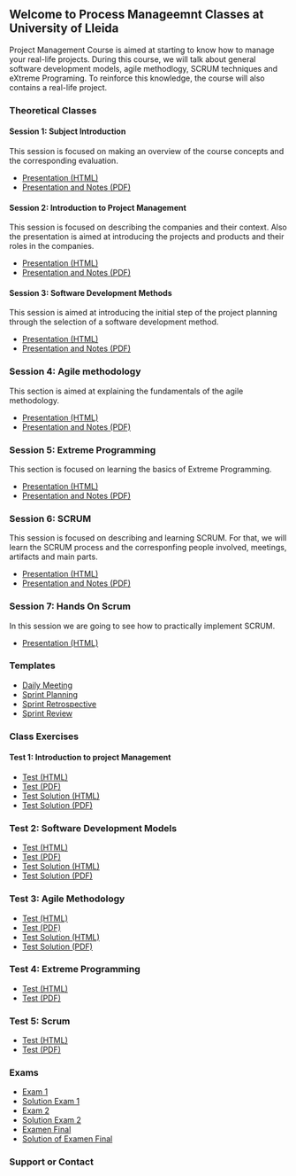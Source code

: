 ## Welcome to Process Manageemnt Classes at University of Lleida

Project Management Course is aimed at starting to know how to manage your real-life projects. During this course, we will talk about general software development models, agile methodlogy, SCRUM techniques and eXtreme Programing. To reinforce this knowledge, the course will also contains a real-life project. 

### Theoretical Classes

#### Session 1: Subject Introduction
This session is focused on making an overview of the course concepts and the corresponding evaluation.

- [Presentation (HTML)](session_1_Introduction/output/index.html)
- [Presentation and Notes (PDF)](session_1_Introduction/output/introduction.pdf)

#### Session 2: Introduction to Project Management

This session is focused on describing the companies and their context. Also the presentation is aimed at introducing the projects and products and their roles in the companies. 

- [Presentation (HTML)](session_2_ProjectManagement/output/index.html)
- [Presentation and Notes (PDF)](session_2_ProjectManagement/output/IntroProjectManagement.pdf)

#### Session 3: Software Development Methods
This session is aimed at introducing the initial step of the project planning through the selection of a software development method. 

- [Presentation (HTML)](session_3_Software_Develoment_Methods/output/index.html)
- [Presentation and Notes (PDF)](session_3_Software_Develoment_Methods/output/session3.pdf)

### Session 4: Agile methodology
This section is aimed at explaining the fundamentals of the agile methodology. 

- [Presentation (HTML)](session_4_Agile/output/index.html)
- [Presentation and Notes (PDF)](session_4_Agile/output/session4.pdf)

### Session 5: Extreme Programming 
This section is focused on learning the basics of Extreme Programming. 

- [Presentation (HTML)](session_5_extremeProgramming/output/index.html)
- [Presentation and Notes (PDF)](session_5_extremeProgramming/output/session_5.pdf)

### Session 6: SCRUM
This session is focused on describing and learning SCRUM. For that, we will learn the SCRUM process and the corresponfing people involved, meetings, artifacts and main parts. 

- [Presentation (HTML)](session_6_scrum/output/index.html)
- [Presentation and Notes (PDF)](session_6_scrum/output/session_6.pdf)

### Session 7: Hands On Scrum
In this session we are going to see how to practically implement SCRUM.

- [Presentation (HTML)](session_7_handson/output/index.html)

### Templates

- [Daily Meeting](templates/Daily_Meeting_Template.md)
- [Sprint Planning](templates/Sprint_Planning_Template.md)
- [Sprint Retrospective](templates/Sprint_Retrospective_Template.md)
- [Sprint Review](templates/Sprint_Review_Template.md)

### Class Exercises

#### Test 1: Introduction to project Management

- [Test (HTML)](test_1/test_1.html)
- [Test (PDF)](test_1/test1.pdf)
- [Test Solution (HTML)](test_1/test_1_sol.html)
- [Test Solution (PDF)](test_1/test1_sol.pdf)

### Test 2: Software Development Models

- [Test (HTML)](test_2/test_2.html)
- [Test (PDF)](test_2/test_2.pdf)
- [Test Solution (HTML)](test_2/test_2_sol.html)
- [Test Solution (PDF)](test_2/test_2_sol.pdf)

### Test 3: Agile Methodology

- [Test (HTML)](test_3/test_3.html)
- [Test (PDF)](test_3/test_3.pdf)
- [Test Solution (HTML)](test_3/test_3_sol.html)
- [Test Solution (PDF)](test_3/test_3_sol.pdf)

### Test 4: Extreme Programming

- [Test (HTML)](test_4/test_4.html)
- [Test (PDF)](test_4/test_4.pdf)

### Test 5: Scrum

- [Test (HTML)](test_5/test_5.html)
- [Test (PDF)](test_5/test_5.pdf)

### Exams

- [Exam 1](exam_1/exam_1.html)
- [Solution Exam 1](exam_1/exam_1_sol.html)
- [Exam 2](exam_2/exam_2.html)
- [Solution Exam 2](exam_2/exam_2_sol.html)
- [Examen Final](examen-final/Examen.html)
- [Solution of Examen Final](examen-final/Examen_sol.html)

### Support or Contact
